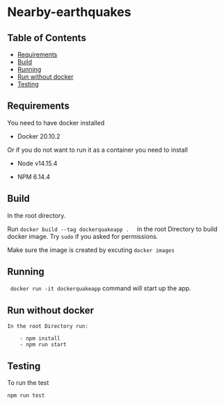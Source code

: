 # Nearby-earthquakes



## Table of Contents

- [Requirements](#Requirements)
- [Build](#Build)
- [Running](#Running)  
- [Run without docker](#Run-without-docker)
- [Testing](#Testing)


## Requirements
You need to have docker installed 

- Docker 20.10.2

Or  if you do not want to run it as a container  you need to install 


- Node v14.15.4

- NPM 6.14.4  



## Build
In the root directory.

Run  `docker build --tag dockerquakeapp .  `  in the root Directory to build docker image.
Try `sudo` if you asked for permissions.

Make sure the image is created by excuting `docker images`
## Running
```  docker run -it dockerquakeapp ```
  command will start up the app. 

## Run without docker
    In the root Directory run: 

```
    - npm install
    - npm run start
```

    




## Testing 
   

To run the test

`npm run test`





